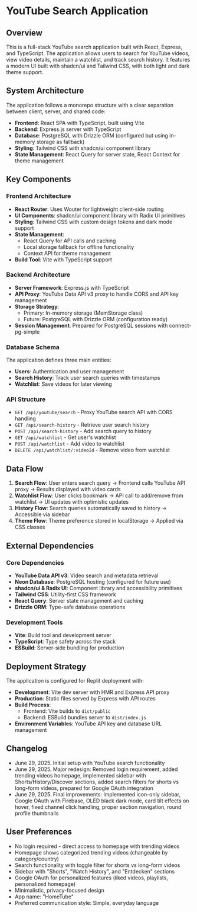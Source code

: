 # YouTube Search Application

## Overview

This is a full-stack YouTube search application built with React, Express, and TypeScript. The application allows users to search for YouTube videos, view video details, maintain a watchlist, and track search history. It features a modern UI built with shadcn/ui and Tailwind CSS, with both light and dark theme support.

## System Architecture

The application follows a monorepo structure with a clear separation between client, server, and shared code:

- **Frontend**: React SPA with TypeScript, built using Vite
- **Backend**: Express.js server with TypeScript
- **Database**: PostgreSQL with Drizzle ORM (configured but using in-memory storage as fallback)
- **Styling**: Tailwind CSS with shadcn/ui component library
- **State Management**: React Query for server state, React Context for theme management

## Key Components

### Frontend Architecture
- **React Router**: Uses Wouter for lightweight client-side routing
- **UI Components**: shadcn/ui component library with Radix UI primitives
- **Styling**: Tailwind CSS with custom design tokens and dark mode support
- **State Management**: 
  - React Query for API calls and caching
  - Local storage fallback for offline functionality
  - Context API for theme management
- **Build Tool**: Vite with TypeScript support

### Backend Architecture
- **Server Framework**: Express.js with TypeScript
- **API Proxy**: YouTube Data API v3 proxy to handle CORS and API key management
- **Storage Strategy**: 
  - Primary: In-memory storage (MemStorage class)
  - Future: PostgreSQL with Drizzle ORM (configuration ready)
- **Session Management**: Prepared for PostgreSQL sessions with connect-pg-simple

### Database Schema
The application defines three main entities:
- **Users**: Authentication and user management
- **Search History**: Track user search queries with timestamps
- **Watchlist**: Save videos for later viewing

### API Structure
- `GET /api/youtube/search` - Proxy YouTube search API with CORS handling
- `GET /api/search-history` - Retrieve user search history
- `POST /api/search-history` - Add search query to history
- `GET /api/watchlist` - Get user's watchlist
- `POST /api/watchlist` - Add video to watchlist
- `DELETE /api/watchlist/:videoId` - Remove video from watchlist

## Data Flow

1. **Search Flow**: User enters search query → Frontend calls YouTube API proxy → Results displayed with video cards
2. **Watchlist Flow**: User clicks bookmark → API call to add/remove from watchlist → UI updates with optimistic updates
3. **History Flow**: Search queries automatically saved to history → Accessible via sidebar
4. **Theme Flow**: Theme preference stored in localStorage → Applied via CSS classes

## External Dependencies

### Core Dependencies
- **YouTube Data API v3**: Video search and metadata retrieval
- **Neon Database**: PostgreSQL hosting (configured for future use)
- **shadcn/ui & Radix UI**: Component library and accessibility primitives
- **Tailwind CSS**: Utility-first CSS framework
- **React Query**: Server state management and caching
- **Drizzle ORM**: Type-safe database operations

### Development Tools
- **Vite**: Build tool and development server
- **TypeScript**: Type safety across the stack
- **ESBuild**: Server-side bundling for production

## Deployment Strategy

The application is configured for Replit deployment with:
- **Development**: Vite dev server with HMR and Express API proxy
- **Production**: Static files served by Express with API routes
- **Build Process**: 
  - Frontend: Vite builds to `dist/public`
  - Backend: ESBuild bundles server to `dist/index.js`
- **Environment Variables**: YouTube API key and database URL management

## Changelog

- June 29, 2025. Initial setup with YouTube search functionality
- June 29, 2025. Major redesign: Removed login requirement, added trending videos homepage, implemented sidebar with Shorts/History/Discover sections, added search filters for shorts vs long-form videos, prepared for Google OAuth integration
- June 29, 2025. Final improvements: Implemented icon-only sidebar, Google OAuth with Firebase, OLED black dark mode, card tilt effects on hover, fixed channel click handling, proper section navigation, round profile thumbnails

## User Preferences

- No login required - direct access to homepage with trending videos
- Homepage shows categorized trending videos (changeable by category/country)
- Search functionality with toggle filter for shorts vs long-form videos  
- Sidebar with "Shorts", "Watch History", and "Entdecken" sections
- Google OAuth for personalized features (liked videos, playlists, personalized homepage)
- Minimalistic, privacy-focused design
- App name: "HomeTube"
- Preferred communication style: Simple, everyday language